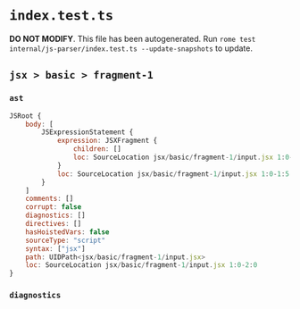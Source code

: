 # `index.test.ts`

**DO NOT MODIFY**. This file has been autogenerated. Run `rome test internal/js-parser/index.test.ts --update-snapshots` to update.

## `jsx > basic > fragment-1`

### `ast`

```javascript
JSRoot {
	body: [
		JSExpressionStatement {
			expression: JSXFragment {
				children: []
				loc: SourceLocation jsx/basic/fragment-1/input.jsx 1:0-1:5
			}
			loc: SourceLocation jsx/basic/fragment-1/input.jsx 1:0-1:5
		}
	]
	comments: []
	corrupt: false
	diagnostics: []
	directives: []
	hasHoistedVars: false
	sourceType: "script"
	syntax: ["jsx"]
	path: UIDPath<jsx/basic/fragment-1/input.jsx>
	loc: SourceLocation jsx/basic/fragment-1/input.jsx 1:0-2:0
}
```

### `diagnostics`

```

```
